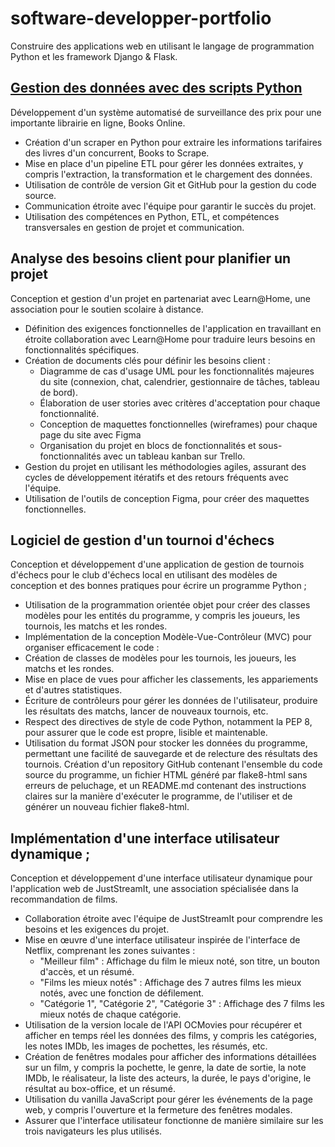 # software-developper-portfolio
Construire des applications web en utilisant le langage de programmation Python et les framework Django & Flask.

## [Gestion des données avec des scripts Python](https://github.com/tawounfouet/programme-scraping-python)
Développement d'un système automatisé de surveillance des prix pour une importante librairie en ligne, Books Online.
- Création d'un scraper en Python pour extraire les informations tarifaires des livres d'un concurrent, Books to Scrape.
- Mise en place d'un pipeline ETL pour gérer les données extraites, y compris l'extraction, la transformation et le chargement des données.
- Utilisation de contrôle de version Git et GitHub pour la gestion du code source.
- Communication étroite avec l'équipe pour garantir le succès du projet.
- Utilisation des compétences en Python, ETL, et compétences transversales en gestion de projet et communication.

## Analyse des besoins client pour planifier un projet
Conception et gestion d'un projet en partenariat avec Learn@Home, une association pour le soutien scolaire à distance.
- Définition des exigences fonctionnelles de l'application en travaillant en étroite collaboration avec Learn@Home pour traduire leurs besoins en fonctionnalités spécifiques.
- Création de documents clés pour définir les besoins client :
  - Diagramme de cas d'usage UML pour les fonctionnalités majeures du site (connexion, chat, calendrier, gestionnaire de tâches, tableau de bord).
  - Élaboration de user stories avec critères d'acceptation pour chaque fonctionnalité.
  - Conception de maquettes fonctionnelles (wireframes) pour chaque page du site avec Figma
  - Organisation du projet en blocs de fonctionnalités et sous-fonctionnalités avec un tableau kanban sur Trello.
- Gestion du projet en utilisant les méthodologies agiles, assurant des cycles de développement itératifs et des retours fréquents avec l'équipe.
- Utilisation de l'outils de conception Figma, pour créer des maquettes fonctionnelles.

##  Logiciel de gestion d'un tournoi d'échecs
Conception et développement d'une application de gestion de tournois d'échecs pour le club d'échecs local en utilisant des modèles de conception et des bonnes pratiques pour écrire un programme Python ;
- Utilisation de la programmation orientée objet pour créer des classes modèles pour les entités du programme, y compris les joueurs, les tournois, les matchs et les rondes.
- Implémentation de la conception Modèle-Vue-Contrôleur (MVC) pour organiser efficacement le code :
- Création de classes de modèles pour les tournois, les joueurs, les matchs et les rondes.
- Mise en place de vues pour afficher les classements, les appariements et d'autres statistiques.
- Écriture de contrôleurs pour gérer les données de l'utilisateur, produire les résultats des matchs, lancer de nouveaux tournois, etc.
- Respect des directives de style de code Python, notamment la PEP 8, pour assurer que le code est propre, lisible et maintenable.
- Utilisation du format JSON pour stocker les données du programme, permettant une facilité de sauvegarde et de relecture des résultats des tournois.
Création d'un repository GitHub contenant l'ensemble du code source du programme, un fichier HTML généré par flake8-html sans erreurs de peluchage, et un README.md contenant des instructions claires sur la manière d'exécuter le programme, de l'utiliser et de générer un nouveau fichier flake8-html.


## Implémentation d'une interface utilisateur dynamique ;
Conception et développement d'une interface utilisateur dynamique pour l'application web de JustStreamIt, une association spécialisée dans la recommandation de films.
- Collaboration étroite avec l'équipe de JustStreamIt pour comprendre les besoins et les exigences du projet.
- Mise en œuvre d'une interface utilisateur inspirée de l'interface de Netflix, comprenant les zones suivantes :
    - "Meilleur film" : Affichage du film le mieux noté, son titre, un bouton d'accès, et un résumé.
    - "Films les mieux notés" : Affichage des 7 autres films les mieux notés, avec une fonction de défilement.
    - "Catégorie 1", "Catégorie 2", "Catégorie 3" : Affichage des 7 films les mieux notés de chaque catégorie.
- Utilisation de la version locale de l'API OCMovies pour récupérer et afficher en temps réel les données des films, y compris les catégories, les notes IMDb, les images de pochettes, les résumés, etc.
- Création de fenêtres modales pour afficher des informations détaillées sur un film, y compris la pochette, le genre, la date de sortie, la note IMDb, le réalisateur, la liste des acteurs, la durée, le pays d'origine, le résultat au box-office, et un résumé.
- Utilisation du vanilla JavaScript pour gérer les événements de la page web, y compris l'ouverture et la fermeture des fenêtres modales.
- Assurer que l'interface utilisateur fonctionne de manière similaire sur les trois navigateurs les plus utilisés.








